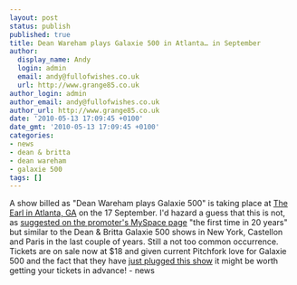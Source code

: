 ```yaml
---
layout: post
status: publish
published: true
title: Dean Wareham plays Galaxie 500 in Atlanta… in September
author:
  display_name: Andy
  login: admin
  email: andy@fullofwishes.co.uk
  url: http://www.grange85.co.uk
author_login: admin
author_email: andy@fullofwishes.co.uk
author_url: http://www.grange85.co.uk
date: '2010-05-13 17:09:45 +0100'
date_gmt: '2010-05-13 17:09:45 +0100'
categories:
- news
- dean & britta
- dean wareham
- galaxie 500
tags: []
---
```

<div>A show billed as <span class="removed_link" title="http://www.badearl.com/content/additional_info?event_id=1145">"Dean Wareham plays Galaxie 500"</span> is taking place at <a href="http://www.badearl.com/">The Earl in Atlanta, GA</a> on the 17 September. I&#39;d hazard a guess that this is not, as <a href="http://blogs.myspace.com/index.cfm?fuseaction=blog.view&friendId=49797254&blogId=533878250">suggested on the promoter&#39;s MySpace page</a> "the first time in 20 years" but similar to the Dean & Britta Galaxie 500 shows in New York, Castellon and Paris in the last couple of years. Still a not too common occurrence. Tickets are on sale now at $18 and given current Pitchfork love for Galaxie 500 and the fact that they have <a href="http://pitchfork.com/news/38766-dean-wareham-to-play-galaxie-500-songs-at-one-off-atlanta-show/">just plugged this show</a> it might be worth <span class="removed_link" title="http://www.ticketalternative.com/Events/11206.aspx">getting your tickets in advance</span>!
- news
</p></div>
